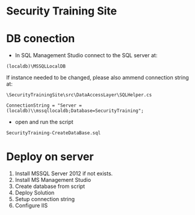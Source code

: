 # Security Training Site

# DB conection

- In SQL Management Studio connect to the SQL server at:
```
(localdb)\MSSQLLocalDB
```
If instance needed to be changed, please also ammend connection string at:
```
\SecurityTrainingSite\src\DataAccessLayer\SQLHelper.cs
```
```
ConnectionString = "Server = (localdb)\\mssqllocaldb;Database=SecurityTraining";
```

- open and run the script
```
SecurityTraining-CreateDataBase.sql
```

# Deploy on server
1. Install MSSQL Server 2012 if not exists.
2. Install MS Management Studio
3. Create database from script
4. Deploy Solution
5. Setup connection string
6. Configure IIS